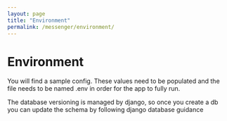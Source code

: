 ```yaml
---
layout: page
title: "Environment"
permalink: /messenger/environment/
---
```


# Environment

You will find a sample config. These values need to be populated and the file needs to be named .env in order for the app to fully run.

The database versioning is managed by django, so once you create a db you can update the schema by following django database guidance 